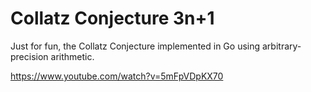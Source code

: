 Collatz Conjecture 3n+1
========================

Just for fun, the Collatz Conjecture implemented in Go using arbitrary-precision arithmetic.

https://www.youtube.com/watch?v=5mFpVDpKX70
